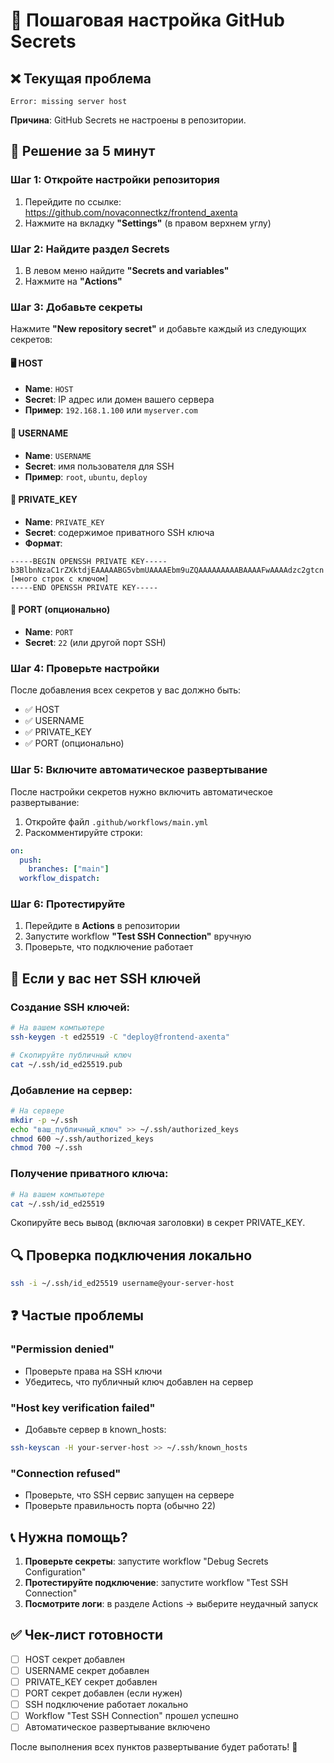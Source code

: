 # 🔧 Пошаговая настройка GitHub Secrets

## ❌ Текущая проблема
```
Error: missing server host
```

**Причина**: GitHub Secrets не настроены в репозитории.

## 🎯 Решение за 5 минут

### Шаг 1: Откройте настройки репозитория
1. Перейдите по ссылке: https://github.com/novaconnectkz/frontend_axenta
2. Нажмите на вкладку **"Settings"** (в правом верхнем углу)

### Шаг 2: Найдите раздел Secrets
1. В левом меню найдите **"Secrets and variables"**
2. Нажмите на **"Actions"**

### Шаг 3: Добавьте секреты
Нажмите **"New repository secret"** и добавьте каждый из следующих секретов:

#### 🖥️ HOST
- **Name**: `HOST`
- **Secret**: IP адрес или домен вашего сервера
- **Пример**: `192.168.1.100` или `myserver.com`

#### 👤 USERNAME  
- **Name**: `USERNAME`
- **Secret**: имя пользователя для SSH
- **Пример**: `root`, `ubuntu`, `deploy`

#### 🔑 PRIVATE_KEY
- **Name**: `PRIVATE_KEY`
- **Secret**: содержимое приватного SSH ключа
- **Формат**:
```
-----BEGIN OPENSSH PRIVATE KEY-----
b3BlbnNzaC1rZXktdjEAAAAABG5vbmUAAAAEbm9uZQAAAAAAAAABAAAAFwAAAAdzc2gtcn
[много строк с ключом]
-----END OPENSSH PRIVATE KEY-----
```

#### 🔌 PORT (опционально)
- **Name**: `PORT`
- **Secret**: `22` (или другой порт SSH)

### Шаг 4: Проверьте настройки
После добавления всех секретов у вас должно быть:
- ✅ HOST
- ✅ USERNAME  
- ✅ PRIVATE_KEY
- ✅ PORT (опционально)

### Шаг 5: Включите автоматическое развертывание
После настройки секретов нужно включить автоматическое развертывание:

1. Откройте файл `.github/workflows/main.yml`
2. Раскомментируйте строки:
```yaml
on:
  push:
    branches: ["main"]
  workflow_dispatch:
```

### Шаг 6: Протестируйте
1. Перейдите в **Actions** в репозитории
2. Запустите workflow **"Test SSH Connection"** вручную
3. Проверьте, что подключение работает

## 🚨 Если у вас нет SSH ключей

### Создание SSH ключей:
```bash
# На вашем компьютере
ssh-keygen -t ed25519 -C "deploy@frontend-axenta"

# Скопируйте публичный ключ
cat ~/.ssh/id_ed25519.pub
```

### Добавление на сервер:
```bash
# На сервере
mkdir -p ~/.ssh
echo "ваш_публичный_ключ" >> ~/.ssh/authorized_keys
chmod 600 ~/.ssh/authorized_keys
chmod 700 ~/.ssh
```

### Получение приватного ключа:
```bash
# На вашем компьютере
cat ~/.ssh/id_ed25519
```
Скопируйте весь вывод (включая заголовки) в секрет PRIVATE_KEY.

## 🔍 Проверка подключения локально
```bash
ssh -i ~/.ssh/id_ed25519 username@your-server-host
```

## ❓ Частые проблемы

### "Permission denied"
- Проверьте права на SSH ключи
- Убедитесь, что публичный ключ добавлен на сервер

### "Host key verification failed"
- Добавьте сервер в known_hosts:
```bash
ssh-keyscan -H your-server-host >> ~/.ssh/known_hosts
```

### "Connection refused"
- Проверьте, что SSH сервис запущен на сервере
- Проверьте правильность порта (обычно 22)

## 📞 Нужна помощь?

1. **Проверьте секреты**: запустите workflow "Debug Secrets Configuration"
2. **Протестируйте подключение**: запустите workflow "Test SSH Connection"
3. **Посмотрите логи**: в разделе Actions → выберите неудачный запуск

## ✅ Чек-лист готовности

- [ ] HOST секрет добавлен
- [ ] USERNAME секрет добавлен  
- [ ] PRIVATE_KEY секрет добавлен
- [ ] PORT секрет добавлен (если нужен)
- [ ] SSH подключение работает локально
- [ ] Workflow "Test SSH Connection" прошел успешно
- [ ] Автоматическое развертывание включено

После выполнения всех пунктов развертывание будет работать! 🎉
